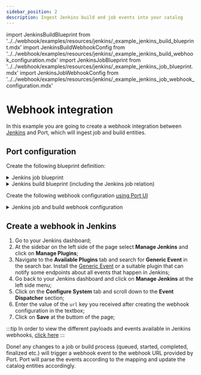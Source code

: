 ```yaml
---
sidebar_position: 2
description: Ingest Jenkins build and job events into your catalog
---
```


import JenkinsBuildBlueprint from '../../webhook/examples/resources/jenkins/\_example_jenkins_build_blueprint.mdx'
import JenkinsBuildWebhookConfig from '../../webhook/examples/resources/jenkins/\_example_jenkins_build_webhook_configuration.mdx'
import JenkinsJobBlueprint from '../../webhook/examples/resources/jenkins/\_example_jenkins_job_blueprint.mdx'
import JenkinsJobWebhookConfig from '../../webhook/examples/resources/jenkins/\_example_jenkins_job_webhook_configuration.mdx'

# Webhook integration

In this example you are going to create a webhook integration between [Jenkins](https://www.jenkins.io/) and Port, which will ingest job and build entities.

## Port configuration

Create the following blueprint definition:

<details>
<summary>Jenkins job blueprint</summary>

<JenkinsJobBlueprint/>

</details>

<details>

<summary>Jenkins build blueprint (including the Jenkins job relation)</summary>
<JenkinsBuildBlueprint/>

</details>

Create the following webhook configuration [using Port UI](/build-your-software-catalog/sync-data-to-catalog/webhook/?operation=ui#configuring-webhook-endpoints)

<details>

<summary>Jenkins job and build webhook configuration</summary>

1. **Basic details** tab - fill the following details:
   1. Title : `Jenkins Mapper`;
   2. Identifier : `jenkins_mapper`;
   3. Description : `A webhook configuration to map Jenkins builds and jobs to Port`;
   4. Icon : `Jenkins`;
2. **Integration configuration** tab - fill the following JQ mapping:

   <JenkinsBuildWebhookConfig/>

3. Click **Save** at the bottom of the page.

</details>

## Create a webhook in Jenkins

1. Go to your Jenkins dashboard;
2. At the sidebar on the left side of the page select **Manage Jenkins** and click on **Manage Plugins**;
3. Navigate to the **Available Plugins** tab and search for **Generic Event** in the search bar. Install the [Generic Event](https://plugins.jenkins.io/generic-event/) or a suitable plugin that can notify some endpoints about all events that happen in Jenkins;
4. Go back to your Jenkins dashboard and click on **Manage Jenkins** at the left side menu;
5. Click on the **Configure System** tab and scroll down to the **Event Dispatcher** section;
6. Enter the value of the `url` key you received after creating the webhook configuration in the textbox;
7. Click on **Save** at the buttom of the page;

:::tip
In order to view the different payloads and events available in Jenkins webhooks, [click here](https://plugins.jenkins.io/generic-event/)
:::

Done! any changes to a job or build process (queued, started, completed, finalized etc.) will trigger a webhook event to the webhook URL provided by Port. Port will parse the events according to the mapping and update the catalog entities accordingly.
